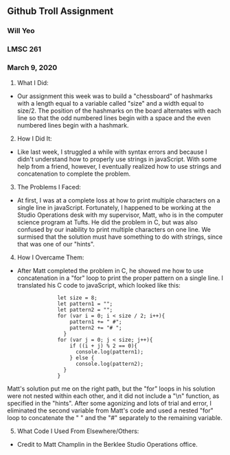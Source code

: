 ## Github Troll Assignment 
### Will Yeo
### LMSC 261
### March 9, 2020

1. What I Did:
- Our assignment this week was to build a "chessboard" of hashmarks with a length equal to a variable called "size" and a width equal to size/2. The position of the hashmarks on the board alternates with each line so that the odd numbered lines begin with a space and the even numbered lines begin with a hashmark.

2. How I Did It:
- Like last week, I struggled a while with syntax errors and because I didn't understand how to properly use strings in javaScript. With some help from a friend, however, I eventually realized how to use strings and concatenation to complete the problem.

3. The Problems I Faced:
- At first, I was at a complete loss at how to print multiple characters on a single line in javaScript. Fortunately, I happened to be working at the Studio Operations desk with my supervisor, Matt, who is in the computer science program at Tufts. He did the problem in C, but was also confused by our inability to print multiple characters on one line. We surmised that the solution must have something to do with strings, since that was one of our "hints".

4. How I Overcame Them:
-  After Matt completed the problem in C, he showed me how to use concatenation in a "for" loop to print the proper pattern on a single line. I translated his C code to javaScript, which looked like this:

                    let size = 8;
                    let pattern1 = "";
                    let pattern2 = "";
                    for (var i = 0; i < size / 2; i++){
                        pattern1 += " #";
                        pattern2 += "# ";
                      }
                    for (var j = 0; j < size; j++){
                        if ((i + j) % 2 == 0){
                          console.log(pattern1);
                        } else {
                          console.log(pattern2);
                      }
                    }

Matt's solution put me on the right path, but the "for" loops in his solution were not nested within each other, and it did not include a "\n" function, as specified in the "hints". After some agonizing and lots of trial and error, I eliminated the second variable from Matt's code and used a nested "for" loop to concatenate the " " and the "#" separately to the remaining variable.

5. What Code I Used From Elsewhere/Others:
- Credit to Matt Champlin in the Berklee Studio Operations office.
